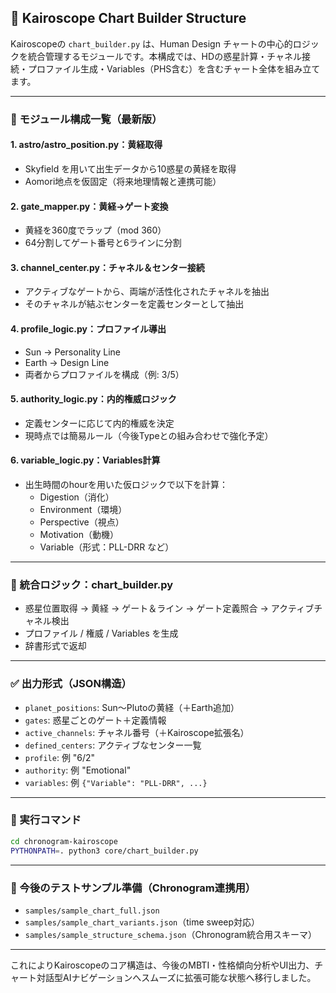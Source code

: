 ## 🧩 Kairoscope Chart Builder Structure

Kairoscopeの `chart_builder.py` は、Human Design チャートの中心的ロジックを統合管理するモジュールです。本構成では、HDの惑星計算・チャネル接続・プロファイル生成・Variables（PHS含む）を含むチャート全体を組み立てます。

---

### 📌 モジュール構成一覧（最新版）

#### 1. astro/astro_position.py：黄経取得
- Skyfield を用いて出生データから10惑星の黄経を取得
- Aomori地点を仮固定（将来地理情報と連携可能）

#### 2. gate_mapper.py：黄経→ゲート変換
- 黄経を360度でラップ（mod 360）
- 64分割してゲート番号と6ラインに分割

#### 3. channel_center.py：チャネル＆センター接続
- アクティブなゲートから、両端が活性化されたチャネルを抽出
- そのチャネルが結ぶセンターを定義センターとして抽出

#### 4. profile_logic.py：プロファイル導出
- Sun → Personality Line
- Earth → Design Line
- 両者からプロファイルを構成（例: 3/5）

#### 5. authority_logic.py：内的権威ロジック
- 定義センターに応じて内的権威を決定
- 現時点では簡易ルール（今後Typeとの組み合わせで強化予定）

#### 6. variable_logic.py：Variables計算
- 出生時間のhourを用いた仮ロジックで以下を計算：
  - Digestion（消化）
  - Environment（環境）
  - Perspective（視点）
  - Motivation（動機）
  - Variable（形式：PLL-DRR など）

---

### 🧠 統合ロジック：chart_builder.py

- 惑星位置取得 → 黄経 → ゲート＆ライン → ゲート定義照合 → アクティブチャネル検出
- プロファイル / 権威 / Variables を生成
- 辞書形式で返却

---

### ✅ 出力形式（JSON構造）
- `planet_positions`: Sun〜Plutoの黄経（＋Earth追加）
- `gates`: 惑星ごとのゲート＋定義情報
- `active_channels`: チャネル番号（＋Kairoscope拡張名）
- `defined_centers`: アクティブなセンター一覧
- `profile`: 例 "6/2"
- `authority`: 例 "Emotional"
- `variables`: 例 `{"Variable": "PLL-DRR", ...}`

---

### 🔧 実行コマンド
```bash
cd chronogram-kairoscope
PYTHONPATH=. python3 core/chart_builder.py
```

---

### 🧪 今後のテストサンプル準備（Chronogram連携用）

- `samples/sample_chart_full.json`
- `samples/sample_chart_variants.json`（time sweep対応）
- `samples/sample_structure_schema.json`（Chronogram統合用スキーマ）

---

これによりKairoscopeのコア構造は、今後のMBTI・性格傾向分析やUI出力、チャート対話型AIナビゲーションへスムーズに拡張可能な状態へ移行しました。

